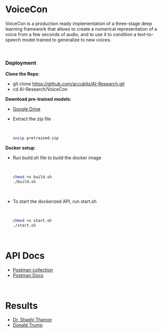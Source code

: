 # VoiceCon

VoiceCon is a production ready implementation of a three-stage deep learning framework that allows to create a numerical representation of a voice from a few seconds of audio, and to use it to condition a text-to-speech model trained to generalize to new voices.

<br>

### Deployment

**Clone the Repo**:
  
  - git clone https://github.com/accubits/AI-Research.git
  - cd AI-Research/VoiceCon    


**Download pre-trained models**:
  
  - [Google Drive](https://drive.google.com/file/d/1n1sPXvT34yXFLT47QZA6FIRGrwMeSsZc/view?usp=sharing)
  - Extract the zip file
    
    <br>
    
    ```sh
    unzip pretrained.zip
    ```
  
**Docker setup**:
  
  - Run build.sh file to build the docker image
    
    <br>
  
    ```sh
    chmod +x build.sh
    ./build.sh
    ```
    <br>
    
  - To start the dockerized API, run start.sh
    
    <br>
    
    ```sh
    chmod +x start.sh
    ./start.sh
    ```    

<br>

# API Docs

 - [Postman collection](https://www.getpostman.com/collections/17e2fc0795fbff6aa9b4)
 - [Postman Docs](https://documenter.getpostman.com/view/8991468/T1LSCRas)
 
<br> 

# Results

 - [Dr. Shashi Tharoor](https://github.com/accubits/AI-Research/blob/master/VoiceCon/results/Accubits_shashi_tharoor.wav)
 - [Donald Trump](https://github.com/accubits/AI-Research/blob/master/VoiceCon/results/Accubits_trump.wav)
